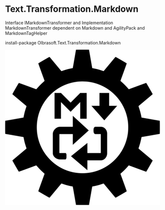# Text.Transformation.Markdown

Interface IMarkdownTransformer and Implementation MarkdownTransformer dependent on Markdown and AgilityPack and MarkdownTagHelper

install-package  Olbrasoft.Text.Transformation.Markdown


![Olbrasoft markdown transformation](./markdown-transformation.png)